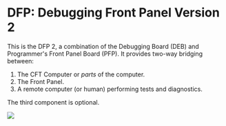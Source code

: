 # DFP: Debugging Front Panel Version 2

This is the DFP 2, a combination of the Debugging Board (DEB) and
Programmer's Front Panel Board (PFP). It provides two-way bridging
between:

1. The CFT Computer or *parts* of the computer.
2. The Front Panel.
3. A remote computer (or human) performing tests and diagnostics.

The third component is optional.

<img align="center" src="https://www.bedroomlan.org/hardware/cft/2019-09-05-dfp2-render-rc2.jpg" />


